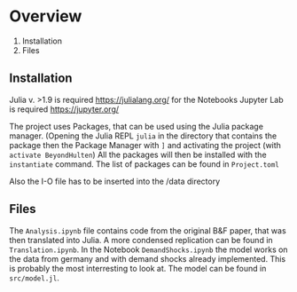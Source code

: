 # Overview 

1. Installation
2. Files

## Installation
Julia v. >1.9 is required https://julialang.org/
for the Notebooks Jupyter Lab is required https://jupyter.org/

The project uses Packages, that can be used using the Julia package manager. (Opening the Julia REPL `julia` in the directory that contains the package then the Package Manager with `]` and activating the project (with `activate BeyondHulten`)
All the packages will then be installed with the `instantiate` command. The list of packages can be found in `Project.toml`

Also the I-O file has to be inserted into the /data directory

## Files

The `Analysis.ipynb` file contains code from the original B&F paper, that was then translated into Julia. A more condensed replication can be found in `Translation.ipynb`. In the Notebook `DemandShocks.ipynb` the model works on the data from germany and with demand shocks already implemented. This is probably the most interresting to look at. The model can be found in `src/model.jl`.


